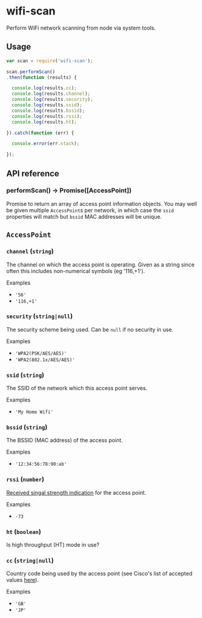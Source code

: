 # wifi-scan
Perform WiFi network scanning from node via system tools.

## Usage
```js
var scan = require('wifi-scan');

scan.performScan()
.then(function (results) {

  console.log(results.cc);
  console.log(results.channel);
  console.log(results.security);
  console.log(results.ssid);
  console.log(results.bssid);
  console.log(results.rssi);
  console.log(results.ht);

}).catch(function (err) {

  console.error(err.stack);

});
```

## API reference

### performScan() -> Promise([AccessPoint])
Promise to return an array of access point information objects. You may well be
given multiple `AccessPoint`s per network, in which case the `ssid` properties
will match but `bssid` MAC addresses will be unique.

## `AccessPoint`

### `channel` (`string`)
The channel on which the access point is operating. Given as a string since
often this includes non-numerical symbols (eg '116,+1').

Examples
* `'56'`
* `'116,+1'`

### `security` (`string|null`)
The security scheme being used. Can be `null` if no security in use.

Examples
* `'WPA2(PSK/AES/AES)'`
* `'WPA2(802.1x/AES/AES)'`

### `ssid` (`string`)
The SSID of the network which this access point serves.

Examples
* `'My Home Wifi'`

### `bssid` (`string`)
The BSSID (MAC address) of the access point.

Examples
* `'12:34:56:78:90:ab'`

### `rssi` (`number`)
[Received singal strength indication](https://wikipedia.org/wiki/Received_signal_strength_indication)
for the access point.

Examples
* `-73`

### `ht` (`boolean`)
Is high throughput (HT) mode in use?

### `cc` (`string|null`)
Country code being used by the access point (see Cisco's list of accepted values
[here](http://www.cisco.com/c/en/us/td/docs/wireless/wcs/3-2/configuration/guide/wcscfg32/wcscod.html)).

Examples
* `'GB'`
* `'JP'`
